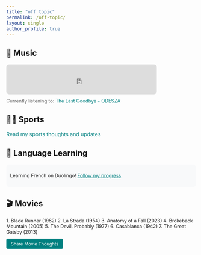 ```yaml
---
title: "off topic"
permalink: /off-topic/
layout: single
author_profile: true
---
```


<div class="notice--info" style="display: none;">
  <h4>Why Off Topic?</h4>
  <p>Adding a bit of human touch to this blog - because life isn't just about research and work!</p>
</div>

## 🎵 Music

<div class="music-section">
  <div class="music-player">
    <iframe 
      width="100%" 
      height="80" 
      src="https://www.youtube.com/embed/vMftCgwnR_c?autoplay=0" 
      title="YouTube music player" 
      frameborder="0" 
      allow="accelerometer; autoplay; clipboard-write; encrypted-media; gyroscope; picture-in-picture" 
      allowfullscreen>
    </iframe>
  </div>
  <p class="music-note">Currently listening to: <a href="https://www.youtube.com/watch?v=vMftCgwnR_c" target="_blank">The Last Goodbye - ODESZA</a></p>
</div>

## 🏃‍♂️ Sports

[Read my sports thoughts and updates](/off-topic/sports/)

## 🌟 Language Learning

<div class="duolingo-section">
  <p>Learning French on Duolingo! <a href="https://www.duolingo.com/profile/jyanqa" target="_blank">Follow my progress</a></p>
</div>

## 🎬 Movies

<div class="movies-section">
  <div class="movie-list">
    1. Blade Runner (1982)
    2. La Strada (1954)
    3. Anatomy of a Fall (2023)
    4. Brokeback Mountain (2005)
    5. The Devil, Probably (1977)
    6. Casablanca (1942)
    7. The Great Gatsby (2013)
  </div>
  <div class="movie-actions">
    <a href="/off-topic/movies/" class="movie-thoughts-btn">Share Movie Thoughts</a>
  </div>
</div>

<style>
.music-section {
  margin: 15px 0;
}

.music-player {
  max-width: 400px;
  margin: 10px 0;
  border-radius: 8px;
  overflow: hidden;
}

.music-note {
  font-size: 0.9em;
  color: #666;
  margin-top: 5px;
}

.duolingo-section {
  background-color: #f8f9fa;
  padding: 10px;
  border-radius: 8px;
  margin: 10px 0;
  font-size: 0.9em;
}

.duolingo-section a {
  color: #008080;
  text-decoration: underline;
}

.duolingo-section a:hover {
  color: #006666;
}

.movies-section {
  margin: 15px 0;
}

.movie-list {
  margin-bottom: 10px;
  font-size: 0.9em;
}

.movie-actions {
  margin-top: 10px;
}

.movie-thoughts-btn {
  display: inline-block;
  background-color: #008080;
  color: white;
  padding: 6px 12px;
  border-radius: 4px;
  text-decoration: none;
  font-size: 0.85em;
  transition: background-color 0.3s;
}

.movie-thoughts-btn:hover {
  background-color: #006666;
  color: white;
  text-decoration: none;
}

a {
  color: #008080;
  text-decoration: none;
}

a:hover {
  color: #006666;
  text-decoration: underline;
}
</style> 